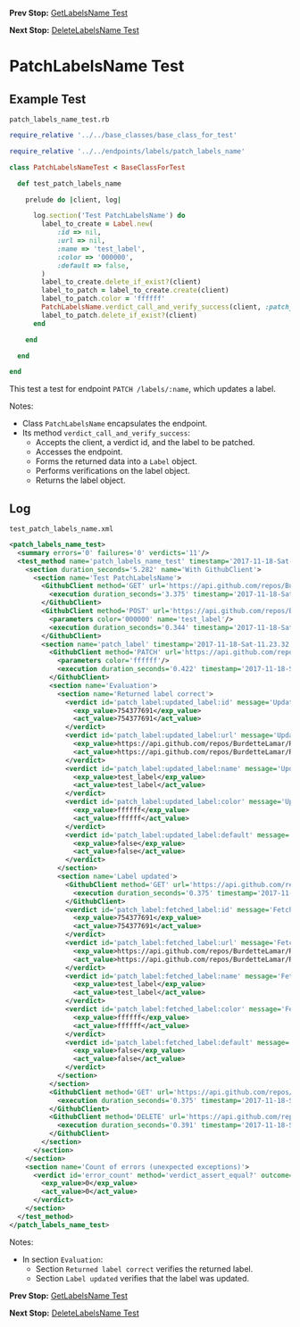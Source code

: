 <!--- GENERATED FILE, DO NOT EDIT --->
**Prev Stop:** [GetLabelsName Test](./GetLabelsName.md#getlabelsname-test)

**Next Stop:** [DeleteLabelsName Test](./DeleteLabelsName.md#deletelabelsname-test)


# PatchLabelsName Test

## Example Test

<code>patch_labels_name_test.rb</code>
```ruby
require_relative '../../base_classes/base_class_for_test'

require_relative '../../endpoints/labels/patch_labels_name'

class PatchLabelsNameTest < BaseClassForTest

  def test_patch_labels_name

    prelude do |client, log|

      log.section('Test PatchLabelsName') do
        label_to_create = Label.new(
            :id => nil,
            :url => nil,
            :name => 'test_label',
            :color => '000000',
            :default => false,
        )
        label_to_create.delete_if_exist?(client)
        label_to_patch = label_to_create.create(client)
        label_to_patch.color = 'ffffff'
        PatchLabelsName.verdict_call_and_verify_success(client, :patch_label, label_to_patch)
        label_to_patch.delete_if_exist?(client)
      end

    end

  end

end
```

This test a test for endpoint `PATCH /labels/:name`, which updates a label.

Notes:

- Class `PatchLabelsName` encapsulates the endpoint.
- Its method `verdict_call_and_verify_success`:
  - Accepts the client, a verdict id, and the label to be patched.
  - Accesses the endpoint.
  - Forms the returned data into a `Label` object.
  - Performs verifications on the label object.
  - Returns the label object.

## Log

<code>test_patch_labels_name.xml</code>
```xml
<patch_labels_name_test>
  <summary errors='0' failures='0' verdicts='11'/>
  <test_method name='patch_labels_name_test' timestamp='2017-11-18-Sat-11.23.28.735'>
    <section duration_seconds='5.282' name='With GithubClient'>
      <section name='Test PatchLabelsName'>
        <GithubClient method='GET' url='https://api.github.com/repos/BurdetteLamar/RubyTest/labels/test_label'>
          <execution duration_seconds='3.375' timestamp='2017-11-18-Sat-11.23.28.735'/>
        </GithubClient>
        <GithubClient method='POST' url='https://api.github.com/repos/BurdetteLamar/RubyTest/labels'>
          <parameters color='000000' name='test_label'/>
          <execution duration_seconds='0.344' timestamp='2017-11-18-Sat-11.23.32.110'/>
        </GithubClient>
        <section name='patch_label' timestamp='2017-11-18-Sat-11.23.32.454'>
          <GithubClient method='PATCH' url='https://api.github.com/repos/BurdetteLamar/RubyTest/labels/test_label'>
            <parameters color='ffffff'/>
            <execution duration_seconds='0.422' timestamp='2017-11-18-Sat-11.23.32.454'/>
          </GithubClient>
          <section name='Evaluation'>
            <section name='Returned label correct'>
              <verdict id='patch_label:updated_label:id' message='Updated label correct' method='verdict_assert_equal?' outcome='passed' volatile='false'>
                <exp_value>754377691</exp_value>
                <act_value>754377691</act_value>
              </verdict>
              <verdict id='patch_label:updated_label:url' message='Updated label correct' method='verdict_assert_equal?' outcome='passed' volatile='false'>
                <exp_value>https://api.github.com/repos/BurdetteLamar/RubyTest/labels/test_label</exp_value>
                <act_value>https://api.github.com/repos/BurdetteLamar/RubyTest/labels/test_label</act_value>
              </verdict>
              <verdict id='patch_label:updated_label:name' message='Updated label correct' method='verdict_assert_equal?' outcome='passed' volatile='false'>
                <exp_value>test_label</exp_value>
                <act_value>test_label</act_value>
              </verdict>
              <verdict id='patch_label:updated_label:color' message='Updated label correct' method='verdict_assert_equal?' outcome='passed' volatile='false'>
                <exp_value>ffffff</exp_value>
                <act_value>ffffff</act_value>
              </verdict>
              <verdict id='patch_label:updated_label:default' message='Updated label correct' method='verdict_assert_equal?' outcome='passed' volatile='false'>
                <exp_value>false</exp_value>
                <act_value>false</act_value>
              </verdict>
            </section>
            <section name='Label updated'>
              <GithubClient method='GET' url='https://api.github.com/repos/BurdetteLamar/RubyTest/labels/test_label'>
                <execution duration_seconds='0.375' timestamp='2017-11-18-Sat-11.23.32.876'/>
              </GithubClient>
              <verdict id='patch_label:fetched_label:id' message='Fetched label correct' method='verdict_assert_equal?' outcome='passed' volatile='false'>
                <exp_value>754377691</exp_value>
                <act_value>754377691</act_value>
              </verdict>
              <verdict id='patch_label:fetched_label:url' message='Fetched label correct' method='verdict_assert_equal?' outcome='passed' volatile='false'>
                <exp_value>https://api.github.com/repos/BurdetteLamar/RubyTest/labels/test_label</exp_value>
                <act_value>https://api.github.com/repos/BurdetteLamar/RubyTest/labels/test_label</act_value>
              </verdict>
              <verdict id='patch_label:fetched_label:name' message='Fetched label correct' method='verdict_assert_equal?' outcome='passed' volatile='false'>
                <exp_value>test_label</exp_value>
                <act_value>test_label</act_value>
              </verdict>
              <verdict id='patch_label:fetched_label:color' message='Fetched label correct' method='verdict_assert_equal?' outcome='passed' volatile='false'>
                <exp_value>ffffff</exp_value>
                <act_value>ffffff</act_value>
              </verdict>
              <verdict id='patch_label:fetched_label:default' message='Fetched label correct' method='verdict_assert_equal?' outcome='passed' volatile='false'>
                <exp_value>false</exp_value>
                <act_value>false</act_value>
              </verdict>
            </section>
          </section>
          <GithubClient method='GET' url='https://api.github.com/repos/BurdetteLamar/RubyTest/labels/test_label'>
            <execution duration_seconds='0.375' timestamp='2017-11-18-Sat-11.23.33.251'/>
          </GithubClient>
          <GithubClient method='DELETE' url='https://api.github.com/repos/BurdetteLamar/RubyTest/labels/test_label'>
            <execution duration_seconds='0.391' timestamp='2017-11-18-Sat-11.23.33.626'/>
          </GithubClient>
        </section>
      </section>
    </section>
    <section name='Count of errors (unexpected exceptions)'>
      <verdict id='error_count' method='verdict_assert_equal?' outcome='passed' volatile='true'>
        <exp_value>0</exp_value>
        <act_value>0</act_value>
      </verdict>
    </section>
  </test_method>
</patch_labels_name_test>
```

Notes:

- In section `Evaluation`:
  - Section `Returned label correct` verifies the returned label.
  - Section `Label updated` verifies that the label was updated.

**Prev Stop:** [GetLabelsName Test](./GetLabelsName.md#getlabelsname-test)

**Next Stop:** [DeleteLabelsName Test](./DeleteLabelsName.md#deletelabelsname-test)

